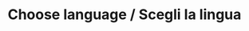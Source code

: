 ---
layout: flags
order: 0
language: english
title: Choose language / Scegli la lingua
product: contacts
---